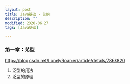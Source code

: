 ```yaml
---
layout: post
title: Java基础 · 总纲
description: ""
modified: 2020-06-27
tags: [Java基础]

---
```



### 第一章：范型
https://blog.csdn.net/LonelyRoamer/article/details/7868820
1. 泛型的用法
2. 泛型的原理 













